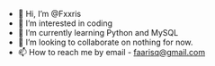 - 👋 Hi, I’m @Fxxris
- 👀 I’m interested in coding
- 🌱 I’m currently learning Python and MySQL
- 💞️ I’m looking to collaborate on nothing for now. 
- 📫 How to reach me by email - faarisq@gmail.com 

<!---
Fxxris/Fxxris is a ✨ special ✨ repository because its `README.md` (this file) appears on your GitHub profile.
You can click the Preview link to take a look at your changes.
--->
